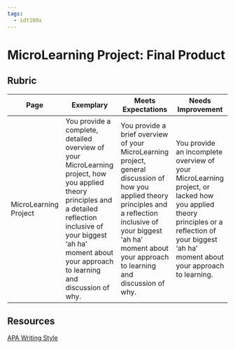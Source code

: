 ```yaml
---
tags: 
  - idt100x
---
```


# MicroLearning Project: Final Product

## Rubric
| Page | Exemplary | Meets Expectations | Needs Improvement |
|------------------------------|---------------------------------------|---------------------------------------|---------------------------------------|
| MicroLearning Project | You provide a complete, detailed overview of your MicroLearning project, how you applied theory principles and a detailed reflection inclusive of your biggest ‘ah ha’ moment about your approach to learning and discussion of why. | You provide a brief overview of your MicroLearning project, general discussion of how you applied theory principles and a reflection inclusive of your biggest 'ah ha’ moment about your approach to learning and discussion of why. | You provide an incomplete overview of your MicroLearning project, or lacked how you applied theory principles or a reflection of your biggest ‘ah ha’ moment about your approach to learning. |

## Resources
[APA Writing Style](https://owl.purdue.edu/owl/research_and_citation/apa_style/apa_formatting_and_style_guide/general_format.html)